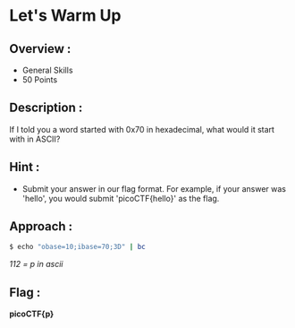 # Let's Warm Up 

## Overview :

* General Skills
* 50 Points 

## Description :

If I told you a word started with 0x70 in hexadecimal, what would it start with in ASCII?

## Hint :

* Submit your answer in our flag format. For example, if your answer was 'hello', you would submit 'picoCTF{hello}' as the flag.

## Approach :

```bash
$ echo "obase=10;ibase=70;3D" | bc  
```

*112 = p in ascii* 

## Flag : 

**picoCTF{p}**
